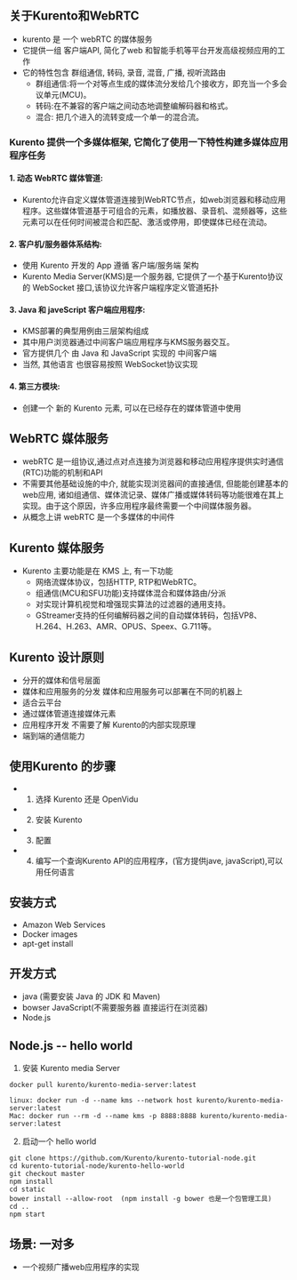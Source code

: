 ## 关于Kurento和WebRTC
- kurento 是 一个 webRTC 的媒体服务
- 它提供一组 客户端API, 简化了web 和智能手机等平台开发高级视频应用的工作
- 它的特性包含 群组通信, 转码, 录音, 混音, 广播, 视听流路由
    - 群组通信:将一个对等点生成的媒体流分发给几个接收方，即充当一个多会议单元(MCU)。
    - 转码:在不兼容的客户端之间动态地调整编解码器和格式。
    - 混合: 把几个进入的流转变成一个单一的混合流。
### Kurento 提供一个多媒体框架, 它简化了使用一下特性构建多媒体应用程序任务
#### 1. 动态 WebRTC 媒体管道:
- Kurento允许自定义媒体管道连接到WebRTC节点，如web浏览器和移动应用程序。这些媒体管道基于可组合的元素，如播放器、录音机、混频器等，这些元素可以在任何时间被混合和匹配、激活或停用，即使媒体已经在流动。
#### 2.  客户机/服务器体系结构:
- 使用 Kurento 开发的 App 遵循 客户端/服务端 架构
- Kurento Media Server(KMS)是一个服务器, 它提供了一个基于Kurento协议的 WebSocket 接口,该协议允许客户端程序定义管道拓扑
#### 3. Java 和 javeScript 客户端应用程序:
- KMS部署的典型用例由三层架构组成
- 其中用户浏览器通过中间客户端应用程序与KMS服务器交互。
- 官方提供几个 由 Java 和 JavaScript 实现的 中间客户端
- 当然, 其他语言 也很容易按照 WebSocket协议实现
#### 4. 第三方模块:
- 创建一个 新的 Kurento 元素, 可以在已经存在的媒体管道中使用

## WebRTC 媒体服务
- webRTC 是一组协议,通过点对点连接为浏览器和移动应用程序提供实时通信(RTC)功能的机制和API
- 不需要其他基础设施的中介, 就能实现浏览器间的直接通信, 但能能创建基本的web应用, 诸如组通信、媒体流记录、媒体广播或媒体转码等功能很难在其上实现。由于这个原因，许多应用程序最终需要一个中间媒体服务器。
- 从概念上讲 webRTC 是一个多媒体的中间件

## Kurento 媒体服务
- Kurento 主要功能是在 KMS 上, 有一下功能
    - 网络流媒体协议，包括HTTP, RTP和WebRTC。
    - 组通信(MCU和SFU功能)支持媒体混合和媒体路由/分派
    - 对实现计算机视觉和增强现实算法的过滤器的通用支持。
    -  GStreamer支持的任何编解码器之间的自动媒体转码，包括VP8、H.264、H.263、AMR、OPUS、Speex、G.711等。

## Kurento 设计原则
- 分开的媒体和信号层面
- 媒体和应用服务的分发 媒体和应用服务可以部署在不同的机器上
- 适合云平台
- 通过媒体管道连接媒体元素
- 应用程序开发 不需要了解 Kurento的内部实现原理
- 端到端的通信能力

## 使用Kurento 的步骤
- 1. 选择 Kurento 还是 OpenVidu
- 2. 安装 Kurento
- 3. 配置
- 4. 编写一个查询Kurento API的应用程序，(官方提供jave, javaScript),可以用任何语言

## 安装方式
- Amazon Web Services
- Docker images
- apt-get install

## 开发方式
- java (需要安装 Java 的 JDK 和 Maven)
- bowser JavaScript(不需要服务器 直接运行在浏览器)
- Node.js

## Node.js -- hello world
1. 安装 Kurento media Server
```
docker pull kurento/kurento-media-server:latest

linux: docker run -d --name kms --network host kurento/kurento-media-server:latest
Mac: docker run --rm -d --name kms -p 8888:8888 kurento/kurento-media-server:latest

```

2. 启动一个 hello world
```
git clone https://github.com/Kurento/kurento-tutorial-node.git
cd kurento-tutorial-node/kurento-hello-world
git checkout master
npm install
cd static
bower install --allow-root  (npm install -g bower 也是一个包管理工具)
cd ..
npm start
```

## 场景: 一对多
- 一个视频广播web应用程序的实现










